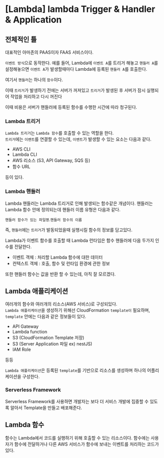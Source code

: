 # [Lambda] lambda Trigger & Handler & Application

## 전체적인 틀

대표적인 아마존의 PAAS이자 FAAS 서비스이다.

`이벤트 방식`으로 동작한다.
예를 들어, Lambda에 `이벤트 A`를 트리거 해놓고 `핸들러 A`를 설정해놓으면
`이벤트 A`가 발생할때마다 Lambda에 등록된 `핸들러 A`를 호출한다.

여기서 `핸들러`는 하나의 `함수`이다.

이때 `트리거`가 발생하기 전에는 서버가 꺼져있고
`트리거`가 발생된 후 서버가 잠시 실행되어 작업을 처리하고
다시 꺼진다

이때 비용은 서버가 핸들러에 등록된 함수를 수행한 시간에 따라 청구된다.

### Lambda 트리거

`Lambda 트리거`는 `Lambda 함수`를 호출할 수 있는 역할을 한다.  
`트리거`에는 `이벤트`를 연결할 수 있는데, `이벤트`가 발생할 수 있는 요소는 다음과 같다.

- AWS CLI
- Lambda CLI
- AWS 리소스 (S3, API Gateway, SQS 등)
- 함수 URL

등이 있다.

### Lambda 핸들러

Lambda 핸들러는 Lambda 트리거로 인해 발생되는 함수같은 개념이다.
핸들러는 Lambda 함수 안에 정의되는데 핸들러 이름 유형은 다음과 같다.

`핸들러 함수가 있는 파일명`.`핸들러 함수의 이름`

즉, `핸들러`에는 `트리거`가 발동되었을때 실행시킬 함수의 정보를 담고있다.

Lambda가 이벤트 함수를 호출할 때 Lambda 런타임은 함수 핸들러에 다음 두가지 인수를 전달한다.

- 이벤트 객체 : 처리할 Lambda 함수에 대한 데이터
- 컨텍스트 객체 : 호출, 함수 및 런타임 환경에 관한 정보

또한 핸들러 함수는 값을 반환 할 수 있는데, 아직 잘 모르겠다.

## Lambda 애플리케이션

여러개의 함수와 여러개의 리소스(AWS 서비스)로 구성되있다.  
`Lambda 애플리케이션`을 생성하기 위해선 CloudFormation `template이` 필요하며,
`template` 안에는 다음과 같은 정보들이 있다.

- API Gateway
- Lambda function
- S3 (CloudFormation Template 저장)
- S3 (Server Application 파일 ex) nestJS)
- IAM Role

등등

`Lambda 애플리케이션`은 등록된 `template`를 기반으로 리소스를 생성하며 하나의 어플리케이션을 구성한다.

### Serverless Framework

Serverless Framework를 사용하면 개발자는 보다 더 서비스 개발에 집중할 수 있도록
알아서 Template을 만들고 배포해준다.

## Lambda 함수

함수는 Lambda에서 코드를 실행하기 위해 호출할 수 있는 리소스이다. 함수에는 사용자가 함수에 전달하거나 다른 AWS 서비스가 함수에 보내는 이벤트를 처리하는 코드가 있다.
